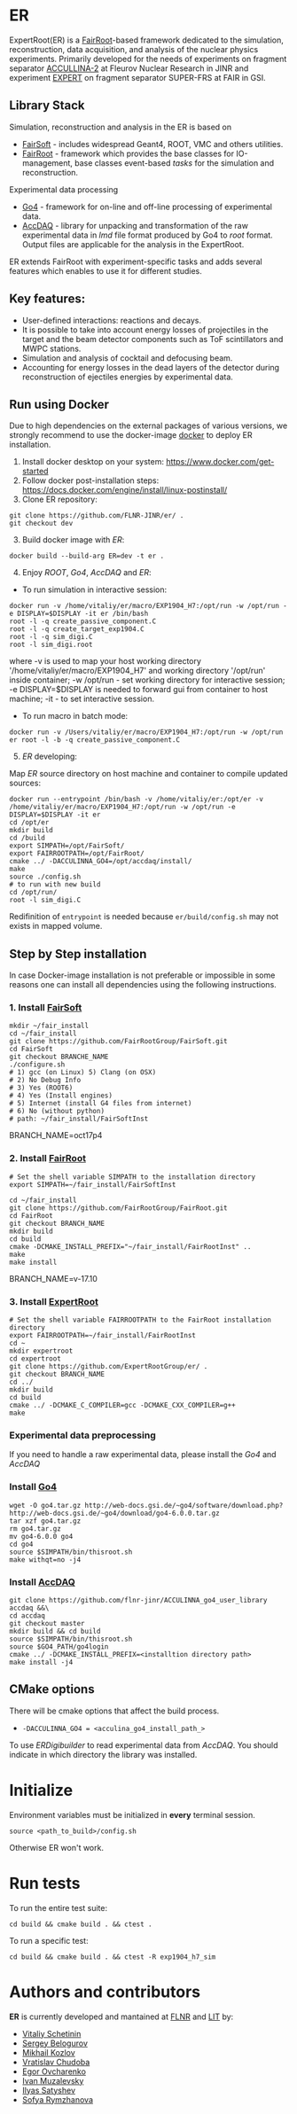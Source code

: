# ER
ExpertRoot(ER) is a [FairRoot](https://github.com/FairRootGroup/FairRoot)-based framework dedicated
to the simulation, reconstruction, data acquisition, and analysis of the nuclear physics experiments.
Primarily developed for the needs of experiments on fragment separator 
[ACCULLINA-2](http://aculina.jinr.ru/a-2.html) at Fleurov Nuclear Research in JINR and experiment
[EXPERT](http://aculina.jinr.ru/expert.html) on fragment separator SUPER-FRS at FAIR in GSI.

## Library Stack

Simulation, reconstruction and analysis in the ER is based on
* [FairSoft](https://github.com/FairRootGroup/FairSoft/tree/dev) - includes widespread Geant4, ROOT,
   VMC and others utilities.
* [FairRoot](https://github.com/FairRootGroup/FairRoot) - framework which provides the base classes
  for IO-management, base classes event-based _tasks_ for the simulation and reconstruction.

Experimental data processing
* [Go4](https://www.gsi.de/en/work/research/experiment_electronics/data_processing/data_analysis/the_go4_home_page.htm) -
  framework for on-line and off-line processing of experimental data.
* [AccDAQ](https://github.com/FLNR-JINR/ACCULINNA_go4_user_library) - library for unpacking and 
  transformation of the raw experimental data in _lmd_ file format produced by Go4 to _root_ format.
  Output files are applicable for the analysis in the ExpertRoot. 

ER extends FairRoot with experiment-specific tasks and adds several features which enables to use it
for different studies.

## Key features:

* User-defined interactions: reactions and decays.
* It is possible to take into account energy losses of projectiles in the target and the beam 
  detector components such as ToF scintillators and MWPC stations.
* Simulation and analysis of cocktail and defocusing beam.
* Accounting for energy losses in the dead layers of the detector during reconstruction of ejectiles
  energies by experimental data.

## Run using Docker

Due to high dependencies on the external packages of various versions, we strongly recommend to use
the docker-image [docker](https://www.docker.com) to deploy ER installation.

1. Install docker desktop on your system: https://www.docker.com/get-started
2. Follow docker post-installation steps: https://docs.docker.com/engine/install/linux-postinstall/
2. Clone ER repository:

```
git clone https://github.com/FLNR-JINR/er/ .
git checkout dev
```

3. Build docker image with _ER_:

```
docker build --build-arg ER=dev -t er .
```

4. Enjoy  _ROOT_, _Go4_, _AccDAQ_ and _ER_:

* To run simulation in interactive session:

```
docker run -v /home/vitaliy/er/macro/EXP1904_H7:/opt/run -w /opt/run -e DISPLAY=$DISPLAY -it er /bin/bash
root -l -q create_passive_component.C
root -l -q create_target_exp1904.C
root -l -q sim_digi.C
root -l sim_digi.root
```
where -v is used to map your host working directory '/home/vitaliy/er/macro/EXP1904_H7' and working 
directory  '/opt/run' inside container; -w /opt/run - set working directory for interactive session;
-e DISPLAY=$DISPLAY is needed to forward gui from container to host machine; -it - to set interactive session.

* To run macro in batch mode:

```
docker run -v /Users/vitaliy/er/macro/EXP1904_H7:/opt/run -w /opt/run  er root -l -b -q create_passive_component.C
```

5. _ER_ developing:

Map _ER_ source directory on host machine and container to compile updated sources:

```
docker run --entrypoint /bin/bash -v /home/vitaliy/er:/opt/er -v /home/vitaliy/er/macro/EXP1904_H7:/opt/run -w /opt/run -e DISPLAY=$DISPLAY -it er
cd /opt/er
mkdir build
cd /build
export SIMPATH=/opt/FairSoft/
export FAIRROOTPATH=/opt/FairRoot/
cmake ../ -DACCULINNA_GO4=/opt/accdaq/install/
make
source ./config.sh
# to run with new build
cd /opt/run/
root -l sim_digi.C
```

Redifinition of `entrypoint` is needed because `er/build/config.sh` may not exists in mapped volume.

## Step by Step installation

In case Docker-image installation is not preferable or impossible in some reasons one can install 
all dependencies using the following instructions.

### 1. Install [FairSoft](https://github.com/FairRootGroup/FairSoft/tree/dev)

```
mkdir ~/fair_install
cd ~/fair_install
git clone https://github.com/FairRootGroup/FairSoft.git
cd FairSoft
git checkout BRANCHE_NAME
./configure.sh
# 1) gcc (on Linux) 5) Clang (on OSX)
# 2) No Debug Info
# 3) Yes (ROOT6)
# 4) Yes (Install engines)
# 5) Internet (install G4 files from internet)
# 6) No (without python)
# path: ~/fair_install/FairSoftInst
```
BRANCH_NAME=oct17p4

### 2. Install [FairRoot](https://github.com/FairRootGroup/FairRoot)

```
# Set the shell variable SIMPATH to the installation directory
export SIMPATH=~/fair_install/FairSoftInst

cd ~/fair_install
git clone https://github.com/FairRootGroup/FairRoot.git
cd FairRoot
git checkout BRANCH_NAME
mkdir build
cd build
cmake -DCMAKE_INSTALL_PREFIX="~/fair_install/FairRootInst" ..
make
make install
```
BRANCH_NAME=v-17.10

### 3. Install [ExpertRoot](#)

```
# Set the shell variable FAIRROOTPATH to the FairRoot installation directory
export FAIRROOTPATH=~/fair_install/FairRootInst
cd ~
mkdir expertroot
cd expertroot
git clone https://github.com/ExpertRootGroup/er/ .
git checkout BRANCH_NAME
cd ../
mkdir build
cd build
cmake ../ -DCMAKE_C_COMPILER=gcc -DCMAKE_CXX_COMPILER=g++
make
```

### Experimental data preprocessing

If you need to handle a raw experimental data, please install the _Go4_ and _AccDAQ_

### Install [Go4](https://www.gsi.de/en/work/research/experiment_electronics/data_processing/data_analysis/the_go4_home_page.htm)

```
wget -O go4.tar.gz http://web-docs.gsi.de/~go4/software/download.php?http://web-docs.gsi.de/~go4/download/go4-6.0.0.tar.gz
tar xzf go4.tar.gz
rm go4.tar.gz
mv go4-6.0.0 go4
cd go4
source $SIMPATH/bin/thisroot.sh
make withqt=no -j4
```

### Install [AccDAQ](https://github.com/FLNR-JINR/ACCULINNA_go4_user_library)

```
git clone https://github.com/flnr-jinr/ACCULINNA_go4_user_library accdaq &&\
cd accdaq
git checkout master
mkdir build && cd build
source $SIMPATH/bin/thisroot.sh
source $GO4_PATH/go4login
cmake ../ -DCMAKE_INSTALL_PREFIX=<installtion directory path>
make install -j4
```


## CMake options

There will be cmake options that affect the build process.

* ```-DACCULINNA_GO4 = <acculina_go4_install_path_> ```

To use _ERDigibuilder_ to read experimental data from _AccDAQ_.
You should indicate in which directory the library was installed. 

# Initialize

Environment variables must be initialized in **every** terminal session.

```
source <path_to_build>/config.sh
```

Otherwise ER won't work.

# Run tests

To run the entire test suite:

```
cd build && cmake build . && ctest .
```

To run a specific test:

```
cd build && cmake build . && ctest -R exp1904_h7_sim
```

# Authors and contributors

**ER** is currently developed and mantained at [FLNR](http://flerovlab.jinr.ru/) and [LIT](https://lit.jinr.ru/en) by:

* [Vitaliy Schetinin](mailto:schetinin@jinr.ru)
* [Sergey Belogurov](mailto:belogurov@jinr.ru)
* [Mikhail Kozlov](mailto:kozlovmy@jinr.ru)
* [Vratislav Chudoba](mailto:chudoba@jinr.ru)
* [Egor Ovcharenko](mailto:eovchar@jinr.ru)
* [Ivan Muzalevsky](mailto:muzalevsky@jinr.ru)
* [Ilyas Satyshev](mailto:satyshev@jinr.ru)
* [Sofya Rymzhanova](mailto:rymzhanova@jinr.ru)
